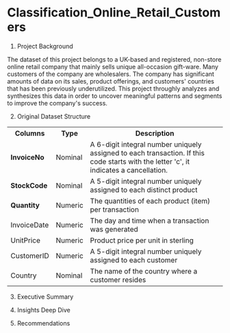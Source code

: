 # Classification_Online_Retail_Customers

1. Project Background <br>
<p> The dataset of this project belongs to a UK-based and registered, non-store online retail company that mainly sells unique all-occasion gift-ware. Many customers of the company are wholesalers.
The company has significant amounts of data on its sales, product offerings, and customers' countries that has been previously underutilized. This project throughly analyzes and synthesizes this data in order to uncover meaningful patterns and segments to improve the company's success. </p>

2. Original Dataset Structure <br>

<table>
  <tr>
    <th> Columns </th>
    <th> Type </th>
    <th> Description </th>
  </tr>
  <tr>
    <td> <strong> InvoiceNo </strong> </td>
    <td> Nominal </td>
    <td> A 6-digit integral number uniquely assigned to each transaction. If this code starts with the letter 'c', it indicates a cancellation. </li> </td>
  </tr>
  <tr>
    <td> <strong> StockCode </strong> </td>
    <td> Nominal </td>
    <td> A 5-digit integral number uniquely assigned to each distinct product </td>
  </tr> 
  <tr>
    <td> <strong> Quantity </strong> </td>
    <td> Numeric </td>
    <td> The quantities of each product (item) per transaction </td>
  </tr>
  <tr>
    <td> InvoiceDate </td>
    <td> Numeric </td>
    <td> The day and time when a transaction was generated </td>
  </tr>
  <tr>
    <td> UnitPrice </td>
    <td> Numeric </td>
    <td>  Product price per unit in sterling </td>
  </tr>
  <tr>
    <td> CustomerID </td>
    <td> Numeric </td>
    <td> A 5-digit integral number uniquely assigned to each customer </td>
  </tr>
  <tr>
    <td> Country </td>
    <td> Nominal </td>
    <td> The name of the country where a customer resides </td>
  </tr>
</table>

3. Executive Summary

4. Insights Deep Dive

5. Recommendations
